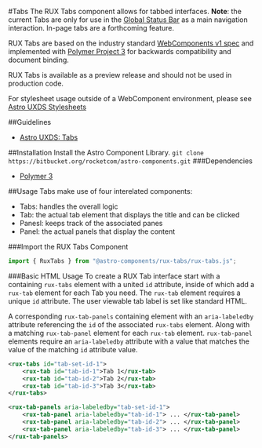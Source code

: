 #Tabs
The RUX Tabs component allows for tabbed interfaces. **Note**: the current Tabs are only for use in the [Global Status Bar](https://bitbucket.org/rocketcom/astro-components/src/master/src/astro-components/global-status-bar/) as a main navigation interaction. In-page tabs are a forthcoming feature.

RUX Tabs are based on the industry standard [WebComponents v1 spec](https://html.spec.whatwg.org/multipage/custom-elements.html) and implemented with [Polymer Project 3](https://www.polymer-project.org) for backwards compatibility and document binding.

RUX Tabs is available as a preview release and should not be used in production code.

For stylesheet usage outside of a WebComponent environment, please see [Astro UXDS Stylesheets](https://bitbucket.org/rocketcom/astro-styles)

##Guidelines

* [Astro UXDS: Tabs](http://www.astrouxds.com/library/tabs)

##Installation
Install the Astro Component Library.
`git clone https://bitbucket.org/rocketcom/astro-components.git`
###Dependencies

* [Polymer 3](https://www.polymer-project.com)

##Usage
Tabs make use of four interelated components:

* Tabs: handles the overall logic
* Tab: the actual tab element that displays the title and can be clicked
* Panesl: keeps track of the associated panes
* Panel: the actual panels that display the content

###Import the RUX Tabs Component

```javascript
import { RuxTabs } from "@astro-components/rux-tabs/rux-tabs.js";
```

###Basic HTML Usage
To create a RUX Tab interface start with a containing `rux-tabs` element with a united `id` attribute, inside of which add a `rux-tab` element for each Tab you need. The `rux-tab` element requires a unique `id` attribute. The user viewable tab label is set like standard HTML.

A corresponding `rux-tab-panels` containing element with an `aria-labeledby` attribute referencing the `id` of the associated `rux-tabs` element. Along with a matching `rux-tab-panel` element for each `rux-tab` element. `rux-tab-panel` elements require an `aria-labeledby` attribute with a value that matches the value of the matching `id` attribute value.

```xml
<rux-tabs id="tab-set-id-1">
	<rux-tab id="tab-id-1">Tab 1</rux-tab>
	<rux-tab id="tab-id-2">Tab 2</rux-tab>
	<rux-tab id="tab-id-3">Tab 3</rux-tab>
</rux-tabs>

<rux-tab-panels aria-labeledby="tab-set-id-1">
	<rux-tab-panel aria-labeledby="tab-id-1"> ... </rux-tab-panel>
	<rux-tab-panel aria-labeledby="tab-id-2"> ... </rux-tab-panel>
	<rux-tab-panel aria-labeledby="tab-id-3"> ... </rux-tab-panel>
</rux-tab-panels>
```
